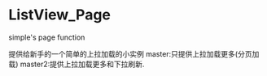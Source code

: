 # ListView_Page
simple's page function

提供给新手的一个简单的上拉加载的小实例
master:只提供上拉加载更多(分页加载)
master2:提供上拉加载更多和下拉刷新.
